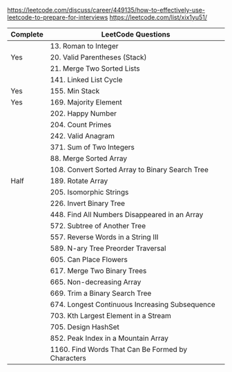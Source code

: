 


https://leetcode.com/discuss/career/449135/how-to-effectively-use-leetcode-to-prepare-for-interviews
https://leetcode.com/list/xix1yu51/

| Complete | LeetCode Questions                                |
|----------|---------------------------------------------------|
|          | 13. Roman to Integer                              |
| Yes      | 20. Valid Parentheses (Stack)                            |
|          | 21. Merge Two Sorted Lists                        |
|          | 141. Linked List Cycle                            |
| Yes      | 155. Min Stack                                    |
| Yes      | 169. Majority Element                             |
|          | 202. Happy Number                                 |
|          | 204. Count Primes                                 |
|          | 242. Valid Anagram                                |
|          | 371. Sum of Two Integers                          |
|          | 88. Merge Sorted Array                            |
|          | 108. Convert Sorted Array to Binary Search Tree   |
| Half         | 189. Rotate Array                                 |
|          | 205. Isomorphic Strings                           |
|          | 226. Invert Binary Tree                           |
|          | 448. Find All Numbers Disappeared in an Array     |
|          | 572. Subtree of Another Tree                      |
|          | 557. Reverse Words in a String III                |
|          | 589. N-ary Tree Preorder Traversal                |
|          | 605. Can Place Flowers                            |
|          | 617. Merge Two Binary Trees                       |
|          | 665. Non-decreasing Array                         |
|          | 669. Trim a Binary Search Tree                    |
|          | 674. Longest Continuous Increasing Subsequence    |
|          | 703. Kth Largest Element in a Stream              |
|          | 705. Design HashSet                               |
|          | 852. Peak Index in a Mountain Array               |
|          | 1160. Find Words That Can Be Formed by Characters |